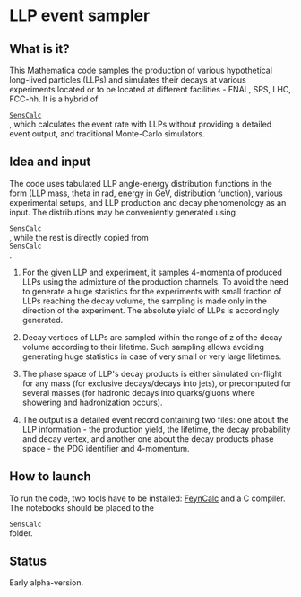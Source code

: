 # LLP event sampler

## What is it?

This Mathematica code samples the production of various hypothetical long-lived particles (LLPs) and simulates their decays at various experiments located or to be located at different facilities - FNAL, SPS, LHC, FCC-hh. It is a hybrid of [<dt><code>SensCalc</code></dt>](https://github.com/maksymovchynnikov/SensCalc), which calculates the event rate with LLPs without providing a detailed event output, and traditional Monte-Carlo simulators.

## Idea and input

The code uses tabulated LLP angle-energy distribution functions in the form (LLP mass, theta in rad, energy in GeV, distribution function), various experimental setups, and LLP production and decay phenomenology as an input. The distributions may be conveniently generated using <dt><code>SensCalc</code></dt>, while the rest is directly copied from <dt><code>SensCalc</code></dt>.

1. For the given LLP and experiment, it samples 4-momenta of produced LLPs using the admixture of the production channels. To avoid the need to generate a huge statistics for the experiments with small fraction of LLPs reaching the decay volume, the sampling is made only in the direction of the experiment. The absolute yield of LLPs is accordingly generated.

2. Decay vertices of LLPs are sampled within the range of z of the decay volume according to their lifetime. Such sampling allows avoiding generating huge statistics in case of very small or very large lifetimes.   

3. The phase space of LLP's decay products is either simulated on-flight for any mass (for exclusive decays/decays into jets), or precomputed for several masses (for hadronic decays into quarks/gluons where showering and hadronization occurs).

4. The output is a detailed event record containing two files: one about the LLP information - the production yield, the lifetime, the decay probability and decay vertex, and another one about the decay products phase space - the PDG identifier and 4-momentum.

## How to launch

To run the code, two tools have to be installed: [FeynCalc](https://feyncalc.github.io/) and a C compiler. The notebooks should be placed to the <dt><code>SensCalc</code></dt> folder. 

## Status

Early alpha-version.



 
